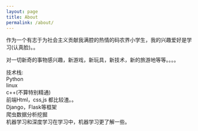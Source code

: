 ```yaml
---
layout: page
title: About
permalink: /about/
---
```

<p>作为一个有志于为社会主义贡献我满腔的热情的码农界小学生，我的兴趣爱好是学习(认真脸)。。</p>
<p>对一切新奇的事物感兴趣，新游戏，新玩具，新技术，新的旅游地等等。。。。</p>
<p>技术栈:<br>Python<br>linux<br>c++(不算特别精通)<br>前端Html，css,js 都比较渣。。<br>Django，Flask等框架<br>爬虫数据分析挖掘<br>机器学习和深度学习在学习中，机器学习更了解一些。</p>
